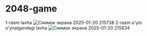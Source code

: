 # 2048-game 
1-rasm lavha 
![Снимок экрана 2025-01-20 215738](https://github.com/user-attachments/assets/d5dc2eeb-14e1-4836-955d-16fa112af8e6)
2-rasm  o'yin o'ynalgandagi lavha
![Снимок экрана 2025-01-20 215834](https://github.com/user-attachments/assets/1b96107f-1d81-4abf-a1d0-e9149b196dc1)

